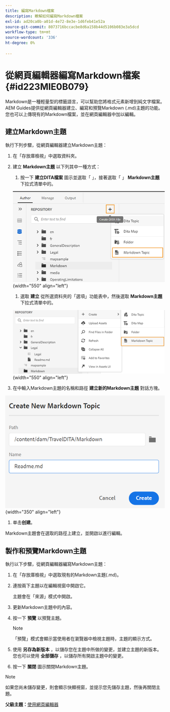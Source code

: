 ```yaml
---
title: 編寫Markdown檔案
description: 瞭解如何編寫Markdown檔案
exl-id: ad20ca0b-a01d-4e72-8e3e-1d6feb41e52a
source-git-commit: 8073716bccacbe8d6a158b44d5106b083e3a5dcd
workflow-type: tm+mt
source-wordcount: '336'
ht-degree: 0%

---
```


# 從網頁編輯器編寫Markdown檔案 {#id223MIE0B079}

Markdown是一種輕量型的標籤語言，可以幫助您將格式元素新增到純文字檔案。 AEM Guides提供從網頁編輯器建立、編寫和預覽Markdown \(.md\)主題的功能。 您也可以上傳現有的Markdown檔案，並在網頁編輯器中加以編輯。

## 建立Markdown主題

執行下列步驟，從網頁編輯器建立Markdown主題：

1. 在「存放庫檢視」中選取資料夾。
1. 建立 **Markdown主題** 以下列其中一種方式：
   1. 按一下 **建立DITA檔案** 圖示並選取「 」，接著選取「 」 **Markdown主題** 下拉式清單中的。

   ![](images/create-markdown-dita-topic.png){width="550" align="left"}

   1. 選取 **建立** 從所選資料夾的「選項」功能表中，然後選取 **Markdown主題**&#x200B;下拉式清單中的。

   ![](images/create-markdown-options-menu.png){width="550" align="left"}

1. 在中輸入Markdown主題的名稱和路徑 **建立新的Markdown主題** 對話方塊。

![](images/create-markdown-dialog.png){width="350" align="left"}

1. 单击&#x200B;**创建**。

Markdown主題會在選取的路徑上建立，並開啟以進行編輯。

## 製作和預覽Markdown主題

執行以下步驟，從網頁編輯器編寫Markdown主題：

1. 在「存放庫檢視」中選取現有的Markdown主題\(.md\)。
1. 連按兩下主題以在編輯視窗中開啟它。

   主題會在「來源」模式中開啟。

1. 更新Markdown主題中的內容。
1. 按一下 **預覽** 以預覽主題。

   >[!NOTE]
   >
   > 「預覽」模式會顯示當使用者在瀏覽器中檢視主題時，主題的顯示方式。

1. 使用 **另存為新版本** ，以儲存您在主題中所做的變更，並建立主題的新版本。 您也可以使用 **全部儲存** ，以儲存所有開啟主題中的變更。

1. 按一下 **關閉** 圖示關閉Markdown主題。

>[!NOTE]
>
> 如果您尚未儲存變更，則會顯示快顯視窗，並提示您先儲存主題，然後再關閉主題。

**父級主題：**[&#x200B;使用網頁編輯器](web-editor.md)
